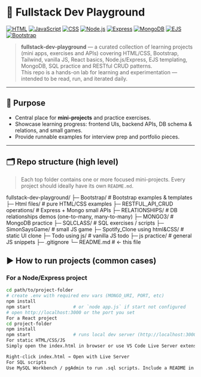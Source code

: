 # 🚀 Fullstack Dev Playground

[![HTML](https://img.shields.io/badge/HTML-%23E34F26?logo=html5&logoColor=white)]()
[![JavaScript](https://img.shields.io/badge/JavaScript-%23F7DF1E?logo=javascript&logoColor=black)]()
[![CSS](https://img.shields.io/badge/CSS-%231572B6?logo=css3&logoColor=white)]()
[![Node.js](https://img.shields.io/badge/Node.js-339933?logo=node.js&logoColor=white)]()
[![Express](https://img.shields.io/badge/Express.js-000000?logo=express&logoColor=white)]()
[![MongoDB](https://img.shields.io/badge/MongoDB-47A248?logo=mongodb&logoColor=white)]()
[![EJS](https://img.shields.io/badge/EJS-4B0082?logo=EJS&logoColor=white)]()
[![Bootstrap](https://img.shields.io/badge/Bootstrap-563D7C?logo=bootstrap&logoColor=white)]()

> **fullstack-dev-playground** — a curated collection of learning projects (mini apps, exercises and APIs) covering HTML/CSS, Bootstrap, Tailwind, vanilla JS, React basics, Node.js/Express, EJS templating, MongoDB, SQL practice and RESTful CRUD patterns.  
> This repo is a hands-on lab for learning and experimentation — intended to be read, run, and iterated daily.

---

## 🎯 Purpose
- Central place for **mini-projects** and practice exercises.
- Showcase learning progress: frontend UIs, backend APIs, DB schema & relations, and small games.
- Provide runnable examples for interview prep and portfolio pieces.

---

## 🗂️ Repo structure (high level)
> Each top folder contains one or more focused mini-projects. Every project should ideally have its own `README.md`.

fullstack-dev-playground/
├─ Bootstrap/ # Bootstrap examples & templates
├─ Html files/ # pure HTML/CSS examples
├─ RESTFUL_API_CRUD operations/ # Express + Mongo small APIs
├─ RELATIONSHIPS/ # DB relationships demos (one-to-many, many-to-many)
├─ MONGO3/ # MongoDB practice
├─ SQLCLASS/ # SQL exercises / scripts
├─ SimonSaysGame/ # small JS game
├─ Spotify_Clone using html&CSS/ # static UI clone
├─ Todo using js/ # vanilla JS todo
├─ js practice/ # general JS snippets
├─ .gitignore
└─ README.md # ← this file



## ▶️ How to run projects (common cases)

### For a Node/Express project
```bash
cd path/to/project-folder
# create .env with required env vars (MONGO_URI, PORT, etc)
npm install
npm start                # or `node app.js` if start not configured
# open http://localhost:3000 or the port you set
For a React project
cd project-folder
npm install
npm start                # runs local dev server (http://localhost:3000)
For static HTML/CSS/JS
Simply open the index.html in browser or use VS Code Live Server extension:

Right-click index.html → Open with Live Server
For SQL scripts
Use MySQL Workbench / pgAdmin to run .sql scripts. Include a README in each SQL folder explaining schema creation steps.
